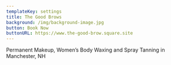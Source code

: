```yaml
---
templateKey: settings
title: The Good Brows
background: /img/background-image.jpg
button: Book Now
buttonURL: https://www.the-good-brow.square.site
---
```

Permanent Makeup, Women’s Body Waxing and Spray Tanning in Manchester, NH